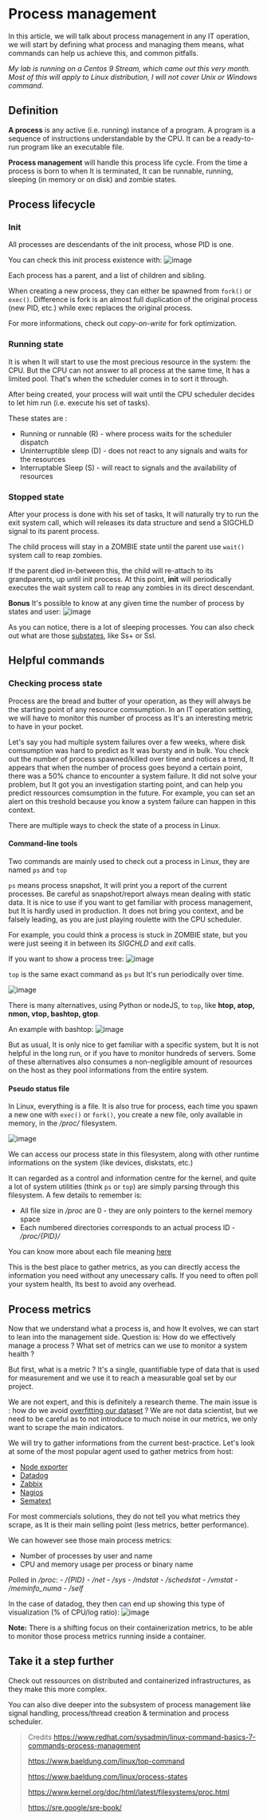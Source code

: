 # Process management

In this article, we will talk about process management in any IT operation, we will start by defining what process and managing them means, what commands can help us achieve this, and common pitfalls.

*My lab is running on a Centos 9 Stream, which came out this very month. Most of this will apply to Linux distribution, I will not cover Unix or Windows command.*

## Definition

__A process__ is any active (i.e. running) instance of a program. A program is a sequence of instructions understandable by the CPU. It can be a ready-to-run program like an executable file.

__Process management__ will handle this process life cycle. From the time a process is born to when It is terminated, It can be runnable, running, sleeping (in memory or on disk) and zombie states.

## Process lifecycle

### Init

All processes are descendants of the init process, whose PID is one.

You can check this init process existence with:
![image](https://user-images.githubusercontent.com/72258375/147454550-500d545f-12f6-44bd-b600-f4d1bc1503db.png)

Each process has a parent, and a list of children and sibling.

When creating a new process, they can either be spawned from `fork()` or `exec()`. Difference is fork is an almost full duplication of the original process (new PID, etc.) while exec replaces the original process.

For more informations, check out _copy-on-write_ for fork optimization.

### Running state

It is when It will start to use the most precious resource in the system: the CPU. But the CPU can not answer to all process at the same time, It has a limited pool. That's when the scheduler comes in to sort it through.

After being created, your process will wait until the CPU scheduler decides to let him run (i.e. execute his set of tasks).

These states are :
- Running or runnable (R) - where process waits for the scheduler dispatch
- Uninterruptible sleep (D) - does not react to any signals and waits for the resources
- Interruptable Sleep (S) - will react to signals and the availability of resources

### Stopped state

After your process is done with his set of tasks, It will naturally try to run the exit system call, which will releases its data structure and send a SIGCHLD signal to its parent process.

The child process will stay in a ZOMBIE state until the parent use `wait()` system call to reap zombies.

If the parent died in-between this, the child will re-attach to its grandparents, up until init process. At this point, __init__ will periodically executes the wait system call to reap any zombies in its direct descendant.

**Bonus**
It's possible to know at any given time the number of process by states and user:
![image](https://user-images.githubusercontent.com/72258375/147457306-6cc61a6c-fe25-4847-a9fc-29a86106ffff.png)

As you can notice, there is a lot of sleeping processes. You can also check out what are those [substates](https://man7.org/linux/man-pages/man1/ps.1.html#PROCESS_STATE_CODES), like Ss+ or Ssl.

## Helpful commands

### Checking process state

Process are the bread and butter of your operation, as they will always be the starting point of any resource comsumption.
In an IT operation setting, we will have to monitor this number of process as It's an interesting metric to have in your pocket. 

Let's say you had multiple system failures over a few weeks, where disk comsumption was hard to predict as It was bursty and in bulk. You check out the number of process spawned/killed over time and notices a trend, It appears that when the number of process goes beyond a certain point, there was a 50% chance to encounter a system failure. 
It did not solve your problem, but It got you an investigation starting point, and can help you predict ressources comsumption in the future. For example, you can set an alert on this treshold because you know a system failure can happen in this context.

There are multiple ways to check the state of a process in Linux.

#### Command-line tools

Two commands are mainly used to check out a process in Linux, they are named `ps` and `top`

`ps` means process snapshot, It will print you a report of the current processes. Be careful as snapshot/report always mean dealing with static data. It is nice to use if you want to get familiar with process management, but It is hardly used in production. It does not bring you context, and be falsely leading, as you are just playing roulette with the CPU scheduler.

For example, you could think a process is stuck in ZOMBIE state, but you were just seeing it in between its _SIGCHLD_ and _exit_ calls.

If you want to show a process tree:
![image](https://user-images.githubusercontent.com/72258375/147461006-29708891-5994-4b29-867e-5c5632893854.png)

`top` is the same exact command as `ps` but It's run periodically over time.

![image](https://user-images.githubusercontent.com/72258375/147461200-c9ba1091-b0ae-4eaf-914f-416bb27bd6cc.png)

There is many alternatives, using Python or nodeJS, to `top`, like __htop, atop, nmon, vtop, bashtop, gtop__.

An example with bashtop:
![image](https://user-images.githubusercontent.com/72258375/147461702-f70a7daa-d54b-4f7e-9301-b83f8e1e691c.png)

But as usual, It is only nice to get familiar with a specific system, but It is not helpful in the long run, or if you have to monitor hundreds of servers. Some of these alternatives also consumes a non-negligible amount of resources on the host as they pool informations from the entire system.

#### Pseudo status file

In Linux, everything is a file. It is also true for process, each time you spawn a new one with `exec()` or `fork()`, you create a new file, only available in memory, in the _/proc/_ filesystem.

![image](https://user-images.githubusercontent.com/72258375/147462209-3813ea5e-87fc-4912-a77e-f8bc4eb12ab1.png)

We can access our process state in this filesystem, along with other runtime informations on the system (like devices, diskstats, etc.)

It can regarded as a control and information centre for the kernel, and quite a lot of system utilities (think `ps` or `top`) are simply parsing through this filesystem. 
A few details to remember is: 
- All file size in _/proc_ are 0 - they are only pointers to the kernel memory space
- Each numbered directories corresponds to an actual process ID - _/proc/{PID}/_

You can know more about each file meaning [here](https://tldp.org/LDP/Linux-Filesystem-Hierarchy/html/proc.html)

This is the best place to gather metrics, as you can directly access the information you need without any unecessary calls. If you need to often poll your system health, Its best to avoid any overhead.

## Process metrics

Now that we understand what a process is, and how It evolves, we can start to lean into the management side. 
Question is: How do we effectively manage a process ? What set of metrics can we use to monitor a system health ?

But first, what is a metric ? It's a single, quantifiable type of data that is used for measurement and we use it to reach a measurable goal set by our project.

We are not expert, and this is definitely a research theme. The main issue is : how do we avoid [overfitting our dataset](https://elitedatascience.com/overfitting-in-machine-learning) ? We are not data scientist, but we need to be careful as to not introduce to much noise in our metrics, we only want to scrape the main indicators.

We will try to gather informations from the current best-practice. Let's look at some of the most popular agent used to gather metrics from host:
- [Node exporter](https://github.com/prometheus/node_exporter)
- [Datadog](https://docs.datadoghq.com/infrastructure/process/?tab=linuxwindows)
- [Zabbix](https://www.zabbix.com/documentation/current/en/manual/appendix/items/proc_mem_num_notes)
- [Nagios](https://www.nagios.org/ncpa/help.php#api-modules-processes)
- [Sematext](https://sematext.com/docs/integration/infra/#collected-metrics)

For most commercials solutions, they do not tell you what metrics they scrape, as It is their main selling point (less metrics, better performance).

We can however see those main process metrics:
- Number of processes by user and name
- CPU and memory usage per process or binary name

Polled in _/proc_:
_- /{PID}_
_- /net_
_- /sys_
_- /mdstat_
_- /schedstat_
_- /vmstat_
_- /meminfo\_numa_
_- /self_

In the case of datadog, they then can end up showing this type of visualization (% of CPU/log ratio):
![image](https://user-images.githubusercontent.com/72258375/147466133-0f70798a-4c9e-4947-9fc6-2d07c787e725.png)

**Note:** There is a shifting focus on their containerization metrics, to be able to monitor those process metrics running inside a container.

## Take it a step further

Check out ressources on distributed and containerized infrastructures, as they make this more complex.

You can also dive deeper into the subsystem of process management like signal handling, process/thread creation & termination and process scheduler.

> Credits
> https://www.redhat.com/sysadmin/linux-command-basics-7-commands-process-management
> 
> https://www.baeldung.com/linux/top-command
> 
> https://www.baeldung.com/linux/process-states
> 
> https://www.kernel.org/doc/html/latest/filesystems/proc.html
> 
> https://sre.google/sre-book/
>
